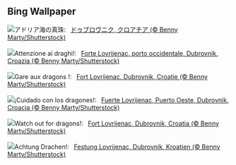 ## Bing Wallpaper
![](https://www.bing.com/th?id=OHR.DubrovnikHarbor_JA-JP7478363701_UHD.jpg&w=1000)アドリア海の真珠:&nbsp;&ensp;[ドゥブロヴニク, クロアチア (© Benny Marty/Shutterstock)](https://www.bing.com/th?id=OHR.DubrovnikHarbor_JA-JP7478363701_UHD.jpg)
<br><br/>
![](https://www.bing.com/th?id=OHR.DubrovnikHarbor_IT-IT2167312556_UHD.jpg&w=1000)Attenzione ai draghi!:&nbsp;&ensp;[Forte Lovrijenac, porto occidentale, Dubrovnik, Croazia (© Benny Marty/Shutterstock)](https://www.bing.com/th?id=OHR.DubrovnikHarbor_IT-IT2167312556_UHD.jpg)
<br><br/>
![](https://www.bing.com/th?id=OHR.DubrovnikHarbor_FR-FR0527761350_UHD.jpg&w=1000)Gare aux dragons !:&nbsp;&ensp;[Fort Lovrijenac, Dubrovnik, Croatie (© Benny Marty/Shutterstock)](https://www.bing.com/th?id=OHR.DubrovnikHarbor_FR-FR0527761350_UHD.jpg)
<br><br/>
![](https://www.bing.com/th?id=OHR.DubrovnikHarbor_ES-ES3951111300_UHD.jpg&w=1000)¡Cuidado con los dragones!:&nbsp;&ensp;[Fuerte Lovrijenac, Puerto Oeste, Dubrovnik, Croacia (© Benny Marty/Shutterstock)](https://www.bing.com/th?id=OHR.DubrovnikHarbor_ES-ES3951111300_UHD.jpg)
<br><br/>
![](https://www.bing.com/th?id=OHR.DubrovnikHarbor_EN-GB2595523896_UHD.jpg&w=1000)Watch out for dragons!:&nbsp;&ensp;[Fort Lovrijenac, Dubrovnik, Croatia (© Benny Marty/Shutterstock)](https://www.bing.com/th?id=OHR.DubrovnikHarbor_EN-GB2595523896_UHD.jpg)
<br><br/>
![](https://www.bing.com/th?id=OHR.DubrovnikHarbor_DE-DE5532688724_UHD.jpg&w=1000)Achtung Drachen!:&nbsp;&ensp;[Festung Lovrijenac, Dubrovnik, Kroatien (© Benny Marty/Shutterstock)](https://www.bing.com/th?id=OHR.DubrovnikHarbor_DE-DE5532688724_UHD.jpg)
<br><br/>
